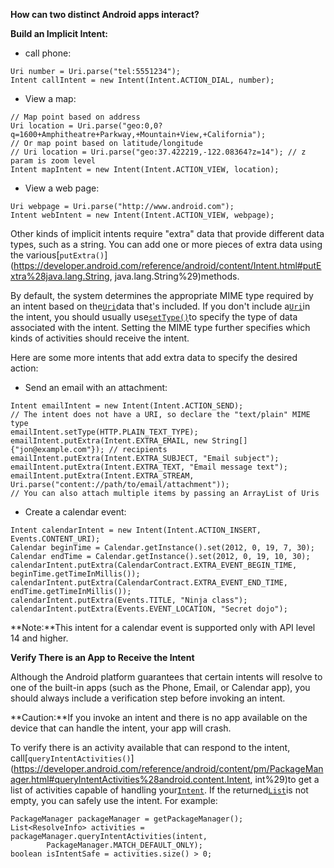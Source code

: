 **How can two distinct Android apps interact?**

**Build an Implicit Intent:**

* call phone:

```
Uri number = Uri.parse("tel:5551234");
Intent callIntent = new Intent(Intent.ACTION_DIAL, number);
```

* View a map:

```
// Map point based on address
Uri location = Uri.parse("geo:0,0?q=1600+Amphitheatre+Parkway,+Mountain+View,+California");
// Or map point based on latitude/longitude
// Uri location = Uri.parse("geo:37.422219,-122.08364?z=14"); // z param is zoom level
Intent mapIntent = new Intent(Intent.ACTION_VIEW, location);
```

* View a web page:

```
Uri webpage = Uri.parse("http://www.android.com");
Intent webIntent = new Intent(Intent.ACTION_VIEW, webpage);
```

Other kinds of implicit intents require "extra" data that provide different data types, such as a string. You can add one or more pieces of extra data using the various[`putExtra()`](https://developer.android.com/reference/android/content/Intent.html#putExtra%28java.lang.String, java.lang.String%29)methods.

By default, the system determines the appropriate MIME type required by an intent based on the[`Uri`](https://developer.android.com/reference/android/net/Uri.html)data that's included. If you don't include a[`Uri`](https://developer.android.com/reference/android/net/Uri.html)in the intent, you should usually use[`setType()`](https://developer.android.com/reference/android/content/Intent.html#setType%28java.lang.String%29)to specify the type of data associated with the intent. Setting the MIME type further specifies which kinds of activities should receive the intent.

Here are some more intents that add extra data to specify the desired action:

* Send an email with an attachment:

```
Intent emailIntent = new Intent(Intent.ACTION_SEND);
// The intent does not have a URI, so declare the "text/plain" MIME type
emailIntent.setType(HTTP.PLAIN_TEXT_TYPE);
emailIntent.putExtra(Intent.EXTRA_EMAIL, new String[] {"jon@example.com"}); // recipients
emailIntent.putExtra(Intent.EXTRA_SUBJECT, "Email subject");
emailIntent.putExtra(Intent.EXTRA_TEXT, "Email message text");
emailIntent.putExtra(Intent.EXTRA_STREAM, Uri.parse("content://path/to/email/attachment"));
// You can also attach multiple items by passing an ArrayList of Uris
```

* Create a calendar event:

```
Intent calendarIntent = new Intent(Intent.ACTION_INSERT, Events.CONTENT_URI);
Calendar beginTime = Calendar.getInstance().set(2012, 0, 19, 7, 30);
Calendar endTime = Calendar.getInstance().set(2012, 0, 19, 10, 30);
calendarIntent.putExtra(CalendarContract.EXTRA_EVENT_BEGIN_TIME, beginTime.getTimeInMillis());
calendarIntent.putExtra(CalendarContract.EXTRA_EVENT_END_TIME, endTime.getTimeInMillis());
calendarIntent.putExtra(Events.TITLE, "Ninja class");
calendarIntent.putExtra(Events.EVENT_LOCATION, "Secret dojo");
```

**Note:**This intent for a calendar event is supported only with API level 14 and higher.



**Verify There is an App to Receive the Intent**

Although the Android platform guarantees that certain intents will resolve to one of the built-in apps \(such as the Phone, Email, or Calendar app\), you should always include a verification step before invoking an intent.  
  
**Caution:**If you invoke an intent and there is no app available on the device that can handle the intent, your app will crash.

  
To verify there is an activity available that can respond to the intent, call[`queryIntentActivities()`](https://developer.android.com/reference/android/content/pm/PackageManager.html#queryIntentActivities%28android.content.Intent, int%29)to get a list of activities capable of handling your[`Intent`](https://developer.android.com/reference/android/content/Intent.html). If the returned[`List`](https://developer.android.com/reference/java/util/List.html)is not empty, you can safely use the intent. For example:

```
PackageManager packageManager = getPackageManager();
List<ResolveInfo> activities = packageManager.queryIntentActivities(intent,
        PackageManager.MATCH_DEFAULT_ONLY);
boolean isIntentSafe = activities.size() > 0;
```

  
  
  
  




